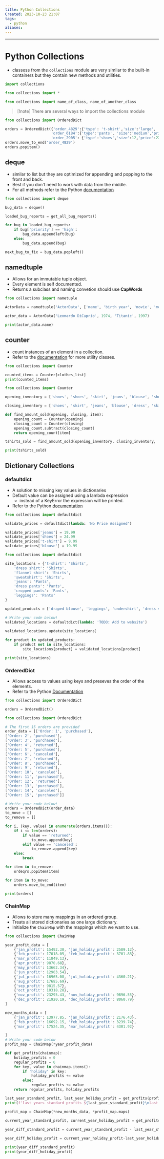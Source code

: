 ```yaml
---
title: Python Collections
Created: 2023-10-23 21:07
tags:
  - python
aliases:
---
```


---
# Python Collections
- classess from the `collections` module are very similar to the built-in containers but they contain new methods and utilities.

```Python
import collections

from collections import *

from collections import name_of_class, name_of_another_class
```
>[!note] There are several ways to import the collections module

```Python
from collections import OrderedDict

orders = OrderedDict({'order_4829':{'type': 't-shirt','size':'large', 'price': 9.99},
					 'order_6184':{'type':'pants', 'size':'medium','price': 14.99},
					 'order_2905': {'type':'shoes','size':12,'price':22.50}})
orders.move_to_end('order_4829')
orders.popitem()
```


## deque
- similar to list but they are optimized for appending and popping to the front and back.
- Best if you don't need to work with data from the middle.
- For all methods refer to the Python [documentation](https://docs.python.org/3/library/collections.html#collections.deque)
```Python
from collections import deque

bug_data = deque()

loaded_bug_reports = get_all_bug_reports()

for bug in loaded_bug_reports:
	if bug['priority'] == 'high':
		bug_data.appendleft(bug)
	else:
		bug_data.append(bug)

next_bug_to_fix = bug_data.popleft()
```

## namedtuple
- Allows for an immutable tuple object.
- Every element is self documented.
- Returns a subclass and naming convetion should use **CapWords**
```Python
from collections import nametuple

ActorData = namedtuple('ActorData', ['name', 'birth_year', 'movie', 'movie_release_date'])

actor_data = ActorData('Leonardo DiCaprio', 1974, 'Titanic', 1997)

print(actor_data.name)
```

## counter
- count instances of an element in a collection.
- Refer to the [documentation](https://docs.python.org/3/library/collections.html#collections.Counter) for more utility classes.
```Python
from collections import Counter

counted_items = Counter[clothes_list]
print(counted_items)
```

```Python
from collections import Counter

opening_inventory = ['shoes', 'shoes', 'skirt', 'jeans', 'blouse', 'shoes', 't-shirt', 'dress', 'jeans', 'blouse', 'skirt', 'skirt', 'shorts', 'jeans', 'dress', 't-shirt', 'dress', 'blouse', 't-shirt', 'dress', 'dress', 'dress', 'jeans', 'dress', 'blouse']

closing_inventory = ['shoes', 'skirt', 'jeans', 'blouse', 'dress', 'skirt', 'shorts', 'jeans', 'dress', 'dress', 'jeans', 'dress', 'blouse']

def find_amount_sold(opening, closing, item):
	opening_count = Counter(opening)
	closing_count = Counter(closing)
	opening_count.subtract(closing_count)
	return opening_count[item]

tshirts_sold = find_amount_sold(opening_inventory, closing_inventory, 't-shirt')

print(tshirts_sold)
```
## Dictionary Collections
### defaultdict
- A solution to missing key values in dictionaries
- Default value can be assigned using a lambda expression
	- instead of a KeyError the expression will be printed.
- Refer to the Python [documentation](https://docs.python.org/3/library/collections.html#collections.defaultdics)
```Python
from collections import defaultdict

validate_prices = defaultdict(lambda: 'No Price Assigned')

validate_prices['jeans'] = 19.99
validate_prices['shoes'] = 24.99
validate_prices['t-shirt'] = 9.99
validate_prices['blouse'] = 19.99
```

```Python
from collections import defaultdict

site_locations = {'t-shirt': 'Shirts',
	'dress shirt': 'Shirts',
	'flannel shirt': 'Shirts',
	'sweatshirt': 'Shirts',
	'jeans': 'Pants',
	'dress pants': 'Pants',
	'cropped pants': 'Pants',
	'leggings': 'Pants'
}

updated_products = ['draped blouse', 'leggings', 'undershirt', 'dress shirt', 'jeans', 'sun dress', 'flannel shirt', 'cropped pants', 'dress pants', 't-shirt', 'camisole top', 'sweatshirt']

# Write your code below!
validated_locations = defaultdict(lambda: 'TODO: Add to website')
  
validated_locations.update(site_locations)

for product in updated_products:
	if product not in site_locations:
		site_locations[product] = validated_locations[product]

print(site_locations)
```

### OrderedDict
- Allows access to values using keys and preseves the order of the elements.
- Refer to the Python [Documentation](https://docs.python.org/3/library/collections.html#collections.OrderedDict)
```Python
from collections import OrderedDict

orders = OrderedDict()
```

```Python
from collections import OrderedDict

# The first 15 orders are provided
order_data = [['Order: 1', 'purchased'],
['Order: 2', 'purchased'],
['Order: 3', 'purchased'],
['Order: 4', 'returned'],
['Order: 5', 'purchased'],
['Order: 6', 'canceled'],
['Order: 7', 'returned'],
['Order: 8', 'purchased'],
['Order: 9', 'returned'],
['Order: 10', 'canceled'],
['Order: 11', 'purchased'],
['Order: 12', 'returned'],
['Order: 13', 'purchased'],
['Order: 14', 'canceled'],
['Order: 15', 'purchased']]

# Write your code below!
orders = OrderedDict(order_data)
to_move = []
to_remove = []

for i, (key, value) in enumerate(orders.items()):
	if i <= len(orders):
		if value == 'returned':
			to_move.append(key)
		elif value == 'canceled':
			to_remove.append(key)
	else:
		break

for item in to_remove:
	ordeqrs.popitem(item)

for item in to_move:
	orders.move_to_end(item)

print(orders)
```

### ChainMap
- Allows to store many mappings in an ordered group.
- Treats all stored dictionaries as one large dictionary.
- Initialize the `ChainMap` with the mappings which we want to use.
```Python
from collections import ChainMap

year_profit_data = [
	{'jan_profit': 15492.30, 'jan_holiday_profit': 2589.12},
	{'feb_profit': 17018.05, 'feb_holiday_profit': 3701.88},
	{'mar_profit': 11849.13},
	{'apr_profit': 9870.68},
	{'may_profit': 13662.34},
	{'jun_profit': 12903.54},
	{'jul_profit': 16965.08, 'jul_holiday_profit': 4360.21},
	{'aug_profit': 17685.69},
	{'sep_profit': 9815.57},
	{'oct_profit': 10318.28},
	{'nov_profit': 23295.43, 'nov_holiday_profit': 9896.55},
	{'dec_profit': 21920.19, 'dec_holiday_profit': 8060.79}
]

new_months_data = [
	{'jan_profit': 13977.85, 'jan_holiday_profit': 2176.43},
	{'feb_profit': 16692.15, 'feb_holiday_profit': 3239.74},
	{'mar_profit': 17524.35, 'mar_holiday_profit': 4301.92}

]
# Write your code below
profit_map = ChainMap(*year_profit_data)

def get_profits(chainmap):
	holiday_profits = 0
	regular_profits = 0
	for key, value in chainmap.items():
		if 'holiday' in key:
			holiday_profits += value
		else:
			regular_profits += value
	return regular_profits, holiday_profits

last_year_standard_profit, last_year_holiday_profit = get_profits(profit_map)
print(f'last years standard profits ${last_year_standard_profit}\nlast year holiday profit ${last_year_holiday_profit}')

profit_map = ChainMap(*new_months_data, *profit_map.maps)
  
current_year_standard_profit, current_year_holiday_profit = get_profits(profit_map)

year_diff_standard_profit = current_year_standard_profit - last_year_standard_profit

year_diff_holiday_profit = current_year_holiday_profit-last_year_holiday_profit

print(year_diff_standard_profit)
print(year_diff_holiday_profit)
```
